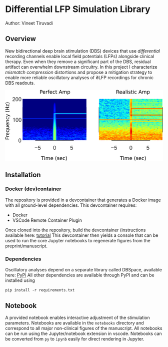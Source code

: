 # Differential LFP Simulation Library
Author: Vineet Tiruvadi


## Overview
New bidirectional deep brain stimulation (DBS) devices that use *differential* recording channels enable local field potentials (LFPs) alongside clinical therapy.
Even when they remove a significant part of the DBS, residual artifact can overwhelm downstream circuitry.
In this project I characterize _mismatch compression_ distortions and propose a mitigation strategy to enable more reliable oscillatory analyses of $\partial$LFP recordings for chronic DBS readouts.

![](imgs/dLFP_sim.png)

## Installation

### Docker (dev)container
The repository is provided in a devcontainer that generates a Docker image with all ground-level dependencies.
This devcontainer requires:
* Docker
* VSCode Remote Container Plugin

Once cloned into the repository, build the devcontainer (instructions available here: [tutorial](https://virati.medium.com/make-your-code-last-forever-18e5bd3e4842)
This devcontainer then yields a console that can be used to run the core Jupyter notebooks to regenerate figures from the preprint/manuscript.

### Dependencies
Oscillatory analyses depend on a separate library called DBSpace, available here: [PyPi](https://pypi.org/project/dbspace/)
All other dependencies are available through PyPI and can be installed using

```
pip install -r requirements.txt
```

## Notebook
A provided notebook enables interactive adjustment of the stimulation parameters.
Notebooks are available in the `notebooks` directory and correspond to all major non-clinical figures of the manuscript.
All notebooks can be run using the Jupyter/notebook extension in vscode.
Notebooks can be converted from `py` to `ipynb` easily for direct rendering in Jupyter.

